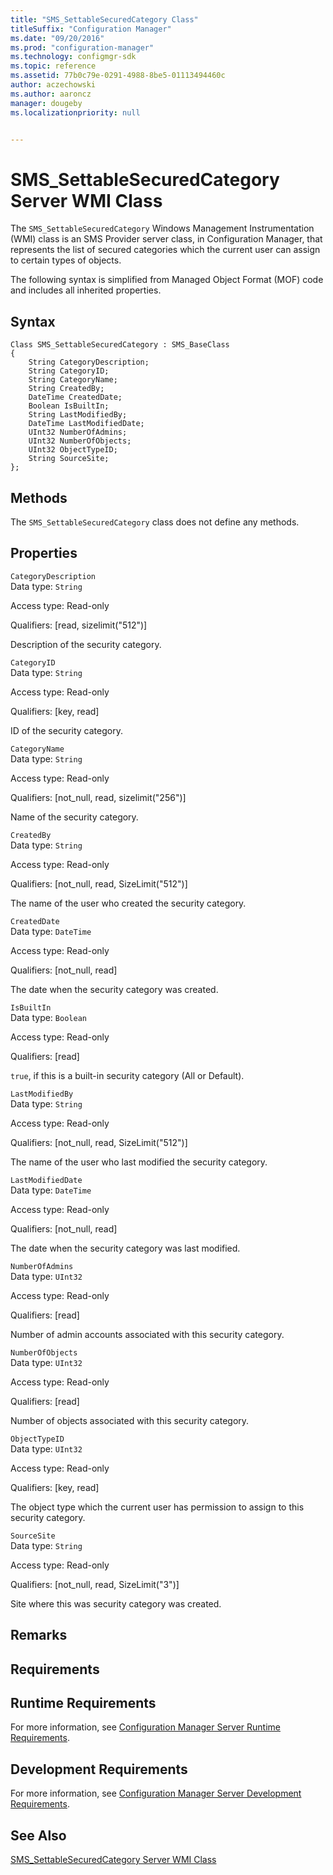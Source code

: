 ```yaml
---
title: "SMS_SettableSecuredCategory Class"
titleSuffix: "Configuration Manager"
ms.date: "09/20/2016"
ms.prod: "configuration-manager"
ms.technology: configmgr-sdk
ms.topic: reference
ms.assetid: 77b0c79e-0291-4988-8be5-01113494460c
author: aczechowski
ms.author: aaroncz
manager: dougeby
ms.localizationpriority: null


---
```

# SMS_SettableSecuredCategory Server WMI Class
The `SMS_SettableSecuredCategory` Windows Management Instrumentation (WMI) class is an SMS Provider server class, in Configuration Manager, that represents the list of secured categories which the current user can assign to certain types of objects.  

 The following syntax is simplified from Managed Object Format (MOF) code and includes all inherited properties.  

## Syntax  

```  
Class SMS_SettableSecuredCategory : SMS_BaseClass  
{  
    String CategoryDescription;  
    String CategoryID;  
    String CategoryName;  
    String CreatedBy;  
    DateTime CreatedDate;  
    Boolean IsBuiltIn;  
    String LastModifiedBy;  
    DateTime LastModifiedDate;  
    UInt32 NumberOfAdmins;  
    UInt32 NumberOfObjects;  
    UInt32 ObjectTypeID;  
    String SourceSite;  
};  
```  

## Methods  
 The `SMS_SettableSecuredCategory` class does not define any methods.  

## Properties  
 `CategoryDescription`  
 Data type: `String`  

 Access type: Read-only  

 Qualifiers: [read, sizelimit("512")]  

 Description of the security category.  

 `CategoryID`  
 Data type: `String`  

 Access type: Read-only  

 Qualifiers: [key, read]  

 ID of the security category.  

 `CategoryName`  
 Data type: `String`  

 Access type: Read-only  

 Qualifiers: [not_null, read, sizelimit("256")]  

 Name of the security category.  

 `CreatedBy`  
 Data type: `String`  

 Access type: Read-only  

 Qualifiers: [not_null, read, SizeLimit("512")]  

 The name of the user who created the security category.  

 `CreatedDate`  
 Data type: `DateTime`  

 Access type: Read-only  

 Qualifiers: [not_null, read]  

 The date when the security category was created.  

 `IsBuiltIn`  
 Data type: `Boolean`  

 Access type: Read-only  

 Qualifiers: [read]  

 `true`, if this is a built-in security category (All or Default).  

 `LastModifiedBy`  
 Data type: `String`  

 Access type: Read-only  

 Qualifiers: [not_null, read, SizeLimit("512")]  

 The name of the user who last modified the security category.  

 `LastModifiedDate`  
 Data type: `DateTime`  

 Access type: Read-only  

 Qualifiers: [not_null, read]  

 The date when the security category was last modified.  

 `NumberOfAdmins`  
 Data type: `UInt32`  

 Access type: Read-only  

 Qualifiers: [read]  

 Number of admin accounts associated with this security category.  

 `NumberOfObjects`  
 Data type: `UInt32`  

 Access type: Read-only  

 Qualifiers: [read]  

 Number of objects associated with this security category.  

 `ObjectTypeID`  
 Data type: `UInt32`  

 Access type: Read-only  

 Qualifiers: [key, read]  

 The object type which the current user has permission to assign to this security category.  

 `SourceSite`  
 Data type: `String`  

 Access type: Read-only  

 Qualifiers: [not_null, read, SizeLimit("3")]  

 Site where this was security category was created.  

## Remarks  

## Requirements  

## Runtime Requirements  
 For more information, see [Configuration Manager Server Runtime Requirements](../../../../../develop/core/reqs/server-runtime-requirements.md).  

## Development Requirements  
 For more information, see [Configuration Manager Server Development Requirements](../../../../../develop/core/reqs/server-development-requirements.md).  

## See Also  
 [SMS_SettableSecuredCategory Server WMI Class](../../../../../develop/reference/core/servers/configure/sms_settablesecuredcategory-server-wmi-class.md)
